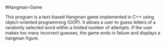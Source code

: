 #Hangman-Game

This program is a text-based Hangman game implemented in C++ using object-oriented programming (OOP). It allows a user to guess letters of a randomly selected word within a limited number of attempts. If the user makes too many incorrect guesses, the game ends in failure and displays a hangman figure.
